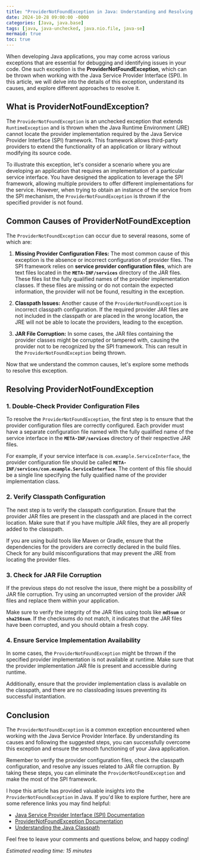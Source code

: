 ```yaml
---
title: "ProviderNotFoundException in Java: Understanding and Resolving the Exception"
date: 2024-10-28 09:00:00 -0000
categories: [Java, java.base]
tags: [java, java-unchecked, java.nio.file, java-se]
mermaid: true
toc: true
---
```



When developing Java applications, you may come across various exceptions that are essential for debugging and identifying issues in your code. One such exception is the **ProviderNotFoundException**, which can be thrown when working with the Java Service Provider Interface (SPI). In this article, we will delve into the details of this exception, understand its causes, and explore different approaches to resolve it.

## What is ProviderNotFoundException?

The `ProviderNotFoundException` is an unchecked exception that extends `RuntimeException` and is thrown when the Java Runtime Environment (JRE) cannot locate the provider implementation required by the Java Service Provider Interface (SPI) framework. This framework allows third-party providers to extend the functionality of an application or library without modifying its source code.

To illustrate this exception, let's consider a scenario where you are developing an application that requires an implementation of a particular service interface. You have designed the application to leverage the SPI framework, allowing multiple providers to offer different implementations for the service. However, when trying to obtain an instance of the service from the SPI mechanism, the `ProviderNotFoundException` is thrown if the specified provider is not found.

## Common Causes of ProviderNotFoundException

The `ProviderNotFoundException` can occur due to several reasons, some of which are:

1. **Missing Provider Configuration Files:** The most common cause of this exception is the absence or incorrect configuration of provider files. The SPI framework relies on **service provider configuration files**, which are text files located in the **`META-INF/services`** directory of the JAR files. These files list the fully qualified names of the provider implementation classes. If these files are missing or do not contain the expected information, the provider will not be found, resulting in the exception.

2. **Classpath Issues:** Another cause of the `ProviderNotFoundException` is incorrect classpath configuration. If the required provider JAR files are not included in the classpath or are placed in the wrong location, the JRE will not be able to locate the providers, leading to the exception.

3. **JAR File Corruption:** In some cases, the JAR files containing the provider classes might be corrupted or tampered with, causing the provider not to be recognized by the SPI framework. This can result in the `ProviderNotFoundException` being thrown.

Now that we understand the common causes, let's explore some methods to resolve this exception.

## Resolving ProviderNotFoundException

### 1. Double-Check Provider Configuration Files

To resolve the `ProviderNotFoundException`, the first step is to ensure that the provider configuration files are correctly configured. Each provider must have a separate configuration file named with the fully qualified name of the service interface in the **`META-INF/services`** directory of their respective JAR files.

For example, if your service interface is `com.example.ServiceInterface`, the provider configuration file should be called **`META-INF/services/com.example.ServiceInterface`**. The content of this file should be a single line specifying the fully qualified name of the provider implementation class.

### 2. Verify Classpath Configuration

The next step is to verify the classpath configuration. Ensure that the provider JAR files are present in the classpath and are placed in the correct location. Make sure that if you have multiple JAR files, they are all properly added to the classpath.

If you are using build tools like Maven or Gradle, ensure that the dependencies for the providers are correctly declared in the build files. Check for any build misconfigurations that may prevent the JRE from locating the provider files.

### 3. Check for JAR File Corruption

If the previous steps do not resolve the issue, there might be a possibility of JAR file corruption. Try using an uncorrupted version of the provider JAR files and replace them within your application.

Make sure to verify the integrity of the JAR files using tools like **`md5sum`** or **`sha256sum`**. If the checksums do not match, it indicates that the JAR files have been corrupted, and you should obtain a fresh copy.

### 4. Ensure Service Implementation Availability

In some cases, the `ProviderNotFoundException` might be thrown if the specified provider implementation is not available at runtime. Make sure that the provider implementation JAR file is present and accessible during runtime.

Additionally, ensure that the provider implementation class is available on the classpath, and there are no classloading issues preventing its successful instantiation.

## Conclusion

The `ProviderNotFoundException` is a common exception encountered when working with the Java Service Provider Interface. By understanding its causes and following the suggested steps, you can successfully overcome this exception and ensure the smooth functioning of your Java application.

Remember to verify the provider configuration files, check the classpath configuration, and resolve any issues related to JAR file corruption. By taking these steps, you can eliminate the `ProviderNotFoundException` and make the most of the SPI framework.

I hope this article has provided valuable insights into the `ProviderNotFoundException` in Java. If you'd like to explore further, here are some reference links you may find helpful:

- [Java Service Provider Interface (SPI) Documentation](https://docs.oracle.com/en/java/javase/11/docs/api/java.base/java/util/ServiceLoader.html)
- [ProviderNotFoundException Documentation](https://docs.oracle.com/en/java/javase/11/docs/api/java.base/java/util/ServiceConfigurationError.ProviderNotFoundException.html)
- [Understanding the Java Classpath](https://docs.oracle.com/en/java/javase/11/tools/java.html#GUID-7B7D84DE-B2D7-459E-A684-2863CAB1DB78)

Feel free to leave your comments and questions below, and happy coding!

*Estimated reading time: 15 minutes*
